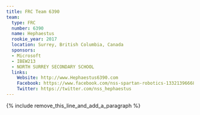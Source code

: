 ```yaml
---
title: FRC Team 6390
team:
  type: FRC
  number: 6390
  name: Hephaestus
  rookie_year: 2017
  location: Surrey, British Columbia, Canada
  sponsors:
  - Microsoft
  - IBEW213
  - NORTH SURREY SECONDARY SCHOOL
  links:
    Website: http://www.Hephaestus6390.com
    Facebook: https://www.facebook.com/nss-spartan-robotics-1332139666826469
    Twitter: https://twitter.com/nss_hephaestus
---
```


{% include remove_this_line_and_add_a_paragraph %}
